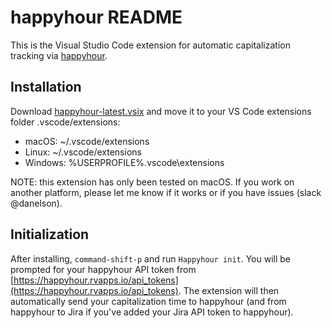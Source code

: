 # happyhour README

This is the Visual Studio Code extension for automatic capitalization tracking via [happyhour](https://happyhour.rvapps.io).

## Installation

Download [happyhour-latest.vsix](https://github.com/healthline/happyhour-vscode-extension/blob/main/happyhour-latest.vsix) and move it to your VS Code extensions folder .vscode/extensions:

- macOS: ~/.vscode/extensions
- Linux: ~/.vscode/extensions
- Windows: %USERPROFILE%\.vscode\extensions

NOTE: this extension has only been tested on macOS. If you work on another platform, please let me know if it works or if you have issues (slack @danelson).

## Initialization

After installing, `command-shift-p` and run `Happyhour init`. You will be prompted for your happyhour API token from [https://happyhour.rvapps.io/api_tokens](https://happyhour.rvapps.io/api_tokens). The extension will then automatically send your capitalization time to happyhour (and from happyhour to Jira if you've added your Jira API token to happyhour).
